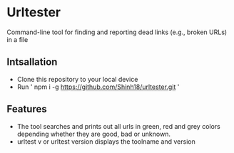 # Urltester
Command-line tool for finding and reporting dead links (e.g., broken URLs) in a file

## Intsallation

* Clone this repository to your local device
* Run ' npm i -g https://github.com/Shinh18/urltester.git '

## Features

* The tool searches and prints out all urls in green, red and grey colors depending whether they are good, bad or unknown.
* urltest v or urltest version displays the toolname and version 



